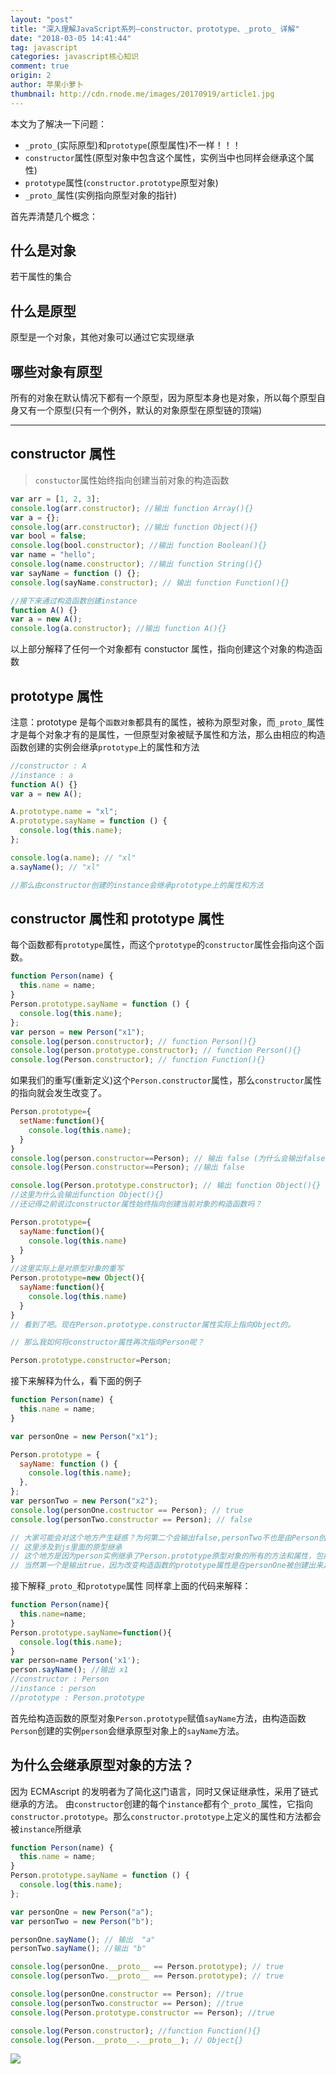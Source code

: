 ```yaml
---
layout: "post"
title: "深入理解JavaScript系列—constructor、prototype、_proto_ 详解"
date: "2018-03-05 14:41:44"
tag: javascript
categories: javascript核心知识
comment: true
origin: 2
author: 苹果小萝卜
thumbnail: http://cdn.rnode.me/images/20170919/article1.jpg
---
```


本文为了解决一下问题：

- `_proto_`(实际原型)和`prototype`(原型属性)不一样！！！
- `constructor`属性(原型对象中包含这个属性，实例当中也同样会继承这个属性)
- `prototype`属性(`constructor.prototype`原型对象)
- `_proto_`属性(实例指向原型对象的指针)

首先弄清楚几个概念：

## 什么是对象

若干属性的集合

## 什么是原型

原型是一个对象，其他对象可以通过它实现继承

## 哪些对象有原型

所有的对象在默认情况下都有一个原型，因为原型本身也是对象，所以每个原型自身又有一个原型(只有一个例外，默认的对象原型在原型链的顶端)

---

## constructor 属性

> `constuctor`属性始终指向创建当前对象的构造函数

```javascript
var arr = [1, 2, 3];
console.log(arr.constructor); //输出 function Array(){}
var a = {};
console.log(arr.constructor); //输出 function Object(){}
var bool = false;
console.log(bool.constructor); //输出 function Boolean(){}
var name = "hello";
console.log(name.constructor); //输出 function String(){}
var sayName = function () {};
console.log(sayName.constructor); // 输出 function Function(){}

//接下来通过构造函数创建instance
function A() {}
var a = new A();
console.log(a.constructor); //输出 function A(){}
```

以上部分解释了任何一个对象都有 constuctor 属性，指向创建这个对象的构造函数

## prototype 属性

注意：prototype 是每个`函数对象`都具有的属性，被称为原型对象，而`_proto_`属性才是每个对象才有的是属性，一但原型对象被赋予属性和方法，那么由相应的构造函数创建的实例会继承`prototype`上的属性和方法

```javascript
//constructor : A
//instance : a
function A() {}
var a = new A();

A.prototype.name = "xl";
A.prototype.sayName = function () {
  console.log(this.name);
};

console.log(a.name); // "xl"
a.sayName(); // "xl"

//那么由constructor创建的instance会继承prototype上的属性和方法
```

## constructor 属性和 prototype 属性

每个函数都有`prototype`属性，而这个`prototype`的`constructor`属性会指向这个函数。

```javascript
function Person(name) {
  this.name = name;
}
Person.prototype.sayName = function () {
  console.log(this.name);
};
var person = new Person("x1");
console.log(person.constructor); // function Person(){}
console.log(person.prototype.constructor); // function Person(){}
console.log(Person.constructor); // function Function(){}
```

如果我们的重写(重新定义)这个`Person.constructor`属性，那么`constructor`属性的指向就会发生改变了。

```javascript
Person.prototype={
  setName:function(){
    console.log(this.name);
  }
}
console.log(person.constructor==Person); // 输出 false (为什么会输出false后面讲)
console.log(Person.constructor==Person); //输出 false

console.log(Person.prototype.constructor); // 输出 function Object(){}
//这里为什么会输出function Object(){}
//还记得之前说过constructor属性始终指向创建当前对象的构造函数吗？

Person.prototype={
  sayName:function(){
    console.log(this.name)
  }
}
//这里实际上是对原型对象的重写
Person.prototype=new Object(){
  sayName:function(){
    console.log(this.name)
  }
}
// 看到了吧。现在Person.prototype.constructor属性实际上指向Object的。

// 那么我如何将constructor属性再次指向Person呢？

Person.prototype.constructor=Person;
```

接下来解释为什么，看下面的例子

```javascript
function Person(name) {
  this.name = name;
}

var personOne = new Person("x1");

Person.prototype = {
  sayName: function () {
    console.log(this.name);
  },
};
var personTwo = new Person("x2");
console.log(personOne.costructor == Person); // true
console.log(personTwo.constructor == Person); // false

// 大家可能会对这个地方产生疑惑？为何第二个会输出false,personTwo不也是由Person创建的吗？这个地方应该要输出true啊？
// 这里涉及到js里面的原型继承
// 这个地方是因为person实例继承了Person.prototype原型对象的所有的方法和属性，包括constructor属性。当Person.prototype的constructor发生变化的时候，相应的person实例上的constructor属性也会发生变化。所以第二个会输出false
// 当然第一个是输出true，因为改变构造函数的prototype属性是在personOne被创建出来之后。
```

接下解释`_proto_`和`prototype`属性
同样拿上面的代码来解释：

```javascript
function Person(name){
  this.name=name;
}
Person.prototype.sayName=function(){
  console.log(this.name);
}
var person=name Person('x1');
person.sayName(); //输出 x1
//constructor : Person
//instance : person
//prototype : Person.prototype
```

首先给构造函数的原型对象`Person.prototype`赋值`sayName`方法，由构造函数`Person`创建的实例`person`会继承原型对象上的`sayName`方法。

## 为什么会继承原型对象的方法？

因为 ECMAscript 的发明者为了简化这门语言，同时又保证继承性，采用了链式继承的方法。
由`constructor`创建的每个`instance`都有个`_proto_`属性，它指向`constructor.prototype`。那么`constructor.prototype`上定义的属性和方法都会被`instance`所继承

```javascript
function Person(name) {
  this.name = name;
}
Person.prototype.sayName = function () {
  console.log(this.name);
};

var personOne = new Person("a");
var personTwo = new Person("b");

personOne.sayName(); // 输出  "a"
personTwo.sayName(); //输出 "b"

console.log(personOne.__proto__ == Person.prototype); // true
console.log(personTwo.__proto__ == Person.prototype); // true

console.log(personOne.constructor == Person); //true
console.log(personTwo.constructor == Person); //true
console.log(Person.prototype.constructor == Person); //true

console.log(Person.constructor); //function Function(){}
console.log(Person.__proto__.__proto__); // Object{}
```

![](http://cdn.rnode.me/images/20170919/article2.jpg)
